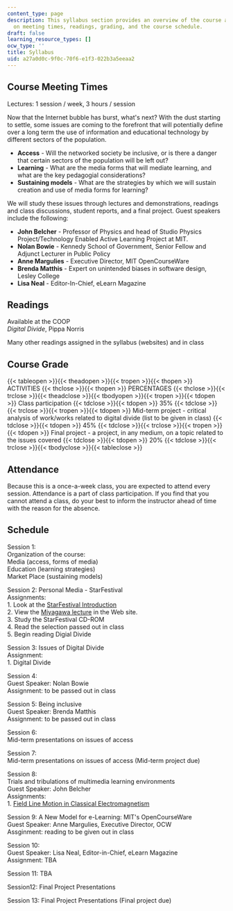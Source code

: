 ```yaml
---
content_type: page
description: This syllabus section provides an overview of the course and information
  on meeting times, readings, grading, and the course schedule.
draft: false
learning_resource_types: []
ocw_type: ''
title: Syllabus
uid: a27a0d0c-9f0c-70f6-e1f3-022b3a5eeaa2
---
```

## Course Meeting Times

Lectures: 1 session / week, 3 hours / session

Now that the Internet bubble has burst, what's next? With the dust starting to settle, some issues are coming to the forefront that will potentially define over a long term the use of information and educational technology by different sectors of the population.

- **Access** - Will the networked society be inclusive, or is there a danger that certain sectors of the population will be left out?
- **Learning** - What are the media forms that will mediate learning, and what are the key pedagogial considerations?
- **Sustaining models** - What are the strategies by which we will sustain creation and use of media forms for learning?

We will study these issues through lectures and demonstrations, readings and class discussions, student reports, and a final project. Guest speakers include the following:

- **John Belcher** - Professor of Physics and head of Studio Physics Project/Technology Enabled Active Learning Project at MIT.
- **Nolan Bowie** - Kennedy School of Government, Senior Fellow and Adjunct Lecturer in Public Policy
- **Anne Margulies** - Executive Director, MIT OpenCourseWare
- **Brenda Matthis** - Expert on unintended biases in software design, Lesley College
- **Lisa Neal** - Editor-In-Chief, eLearn Magazine

## Readings

Available at the COOP   
_Digital Divide_, Pippa Norris

Many other readings assigned in the syllabus (websites) and in class

## Course Grade

{{< tableopen >}}{{< theadopen >}}{{< tropen >}}{{< thopen >}}
ACTIVITIES
{{< thclose >}}{{< thopen >}}
PERCENTAGES
{{< thclose >}}{{< trclose >}}{{< theadclose >}}{{< tbodyopen >}}{{< tropen >}}{{< tdopen >}}
Class participation
{{< tdclose >}}{{< tdopen >}}
35%
{{< tdclose >}}{{< trclose >}}{{< tropen >}}{{< tdopen >}}
Mid-term project - critical analysis of work/works related to digital divide (list to be given in class)
{{< tdclose >}}{{< tdopen >}}
45%
{{< tdclose >}}{{< trclose >}}{{< tropen >}}{{< tdopen >}}
Final project - a project, in any medium, on a topic related to the issues covered
{{< tdclose >}}{{< tdopen >}}
20%
{{< tdclose >}}{{< trclose >}}{{< tbodyclose >}}{{< tableclose >}}

## Attendance

Because this is a once-a-week class, you are expected to attend every session. Attendance is a part of class participation. If you find that you cannot attend a class, do your best to inform the instructor ahead of time with the reason for the absence.

## Schedule

Session 1:   
Organization of the course:   
Media (access, forms of media)   
Education (learning strategies)   
Market Place (sustaining models)

Session 2: Personal Media - StarFestival   
Assignments:   
1\. Look at the [StarFestival Introduction](/ans7870/21f/21f.027/star_festival/)   
2\. View the [Miyagawa lecture](/ans7870/21f/21f.027/star_festival/sf_menu.html) in the Web site.   
3\. Study the StarFestival CD-ROM   
4\. Read the selection passed out in class   
5\. Begin reading Digial Divide

Session 3: Issues of Digital Divide   
Assignment:   
1\. Digital Divide

Session 4:   
Guest Speaker: Nolan Bowie   
Assignment: to be passed out in class

Session 5: Being inclusive   
Guest Speaker: Brenda Matthis   
Assignment: to be passed out in class

Session 6:   
Mid-term presentations on issues of access

Session 7:   
Mid-term presentations on issues of access (Mid-term project due)

Session 8:   
Trials and tribulations of multimedia learning environments   
Guest Speaker: John Belcher   
Assignments:   
1\. [Field Line Motion in Classical Electromagnetism](http://web.mit.edu/jbelcher/www/FieldLineMotion.html)

Session 9: A New Model for e-Learning: MIT's OpenCourseWare   
Guest Speaker: Anne Margulies, Executive Director, OCW   
Assginment: reading to be given out in class

Session 10:   
Guest Speaker: Lisa Neal, Editor-in-Chief, eLearn Magazine   
Assignment: TBA

Session 11: TBA

Session12: Final Project Presentations

Session 13: Final Project Presentations (Final project due)